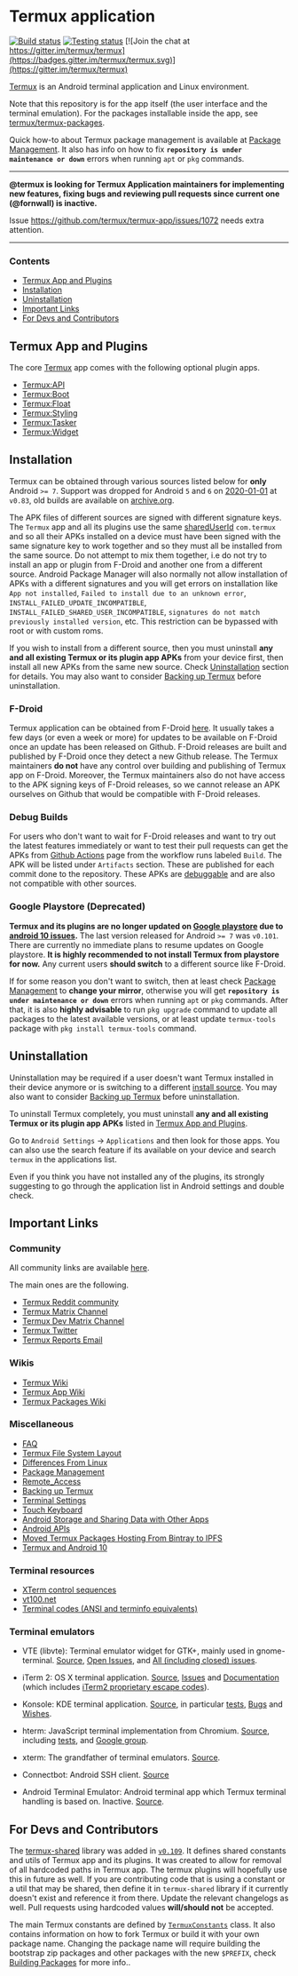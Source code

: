 # Termux application

[![Build status](https://github.com/termux/termux-app/workflows/Build/badge.svg)](https://github.com/termux/termux-app/actions)
[![Testing status](https://github.com/termux/termux-app/workflows/Unit%20tests/badge.svg)](https://github.com/termux/termux-app/actions)
[![Join the chat at https://gitter.im/termux/termux](https://badges.gitter.im/termux/termux.svg)](https://gitter.im/termux/termux)

[Termux](https://termux.com) is an Android terminal application and Linux environment.

Note that this repository is for the app itself (the user interface and the terminal emulation). For the packages installable inside the app, see [termux/termux-packages](https://github.com/termux/termux-packages).

Quick how-to about Termux package management is available at [Package Management](https://github.com/termux/termux-packages/wiki/Package-Management). It also has info on how to fix **`repository is under maintenance or down`** errors when running `apt` or `pkg` commands.

***

**@termux is looking for Termux Application maintainers for implementing new features, fixing bugs and reviewing pull requests since current one (@fornwall) is inactive.**

Issue https://github.com/termux/termux-app/issues/1072 needs extra attention.

***

### Contents
- [Termux App and Plugins](#Termux-App-and-Plugins)
- [Installation](#Installation)
- [Uninstallation](#Uninstallation)
- [Important Links](#Important-Links)
- [For Devs and Contributors](#For-Devs-and-Contributors)
##



## Termux App and Plugins

The core [Termux](https://github.com/termux/termux-app) app comes with the following optional plugin apps.

- [Termux:API](https://github.com/termux/termux-api)
- [Termux:Boot](https://github.com/termux/termux-boot)
- [Termux:Float](https://github.com/termux/termux-float)
- [Termux:Styling](https://github.com/termux/termux-styling)
- [Termux:Tasker](https://github.com/termux/termux-tasker)
- [Termux:Widget](https://github.com/termux/termux-widget)
##



## Installation

Termux can be obtained through various sources listed below for **only** Android `>= 7`. Support was dropped for Android `5` and `6` on [2020-01-01](https://www.reddit.com/r/termux/comments/dnzdbs/end_of_android56_support_on_20200101/) at `v0.83`, old builds are available on [archive.org](https://archive.org/details/termux-repositories-legacy).

The APK files of different sources are signed with different signature keys. The `Termux` app and all its plugins use the same [sharedUserId](https://developer.android.com/guide/topics/manifest/manifest-element) `com.termux` and so all their APKs installed on a device must have been signed with the same signature key to work together and so they must all be installed from the same source. Do not attempt to mix them together, i.e do not try to install an app or plugin from F-Droid and another one from a different source. Android Package Manager will also normally not allow installation of APKs with a different signatures and you will get errors on installation like `App not installed`, `Failed to install due to an unknown error`, `INSTALL_FAILED_UPDATE_INCOMPATIBLE`, `INSTALL_FAILED_SHARED_USER_INCOMPATIBLE`, `signatures do not match previously installed version`, etc. This restriction can be bypassed with root or with custom roms.

If you wish to install from a different source, then you must uninstall **any and all existing Termux or its plugin app APKs** from your device first, then install all new APKs from the same new source. Check [Uninstallation](#Uninstallation) section for details. You may also want to consider [Backing up Termux](https://wiki.termux.com/wiki/Backing_up_Termux) before uninstallation.

### F-Droid

Termux application can be obtained from F-Droid [here](https://f-droid.org/en/packages/com.termux/). It usually takes a few days (or even a week or more) for updates to be available on F-Droid once an update has been released on Github. F-Droid releases are built and published by F-Droid once they detect a new Github release. The Termux maintainers **do not** have any control over building and publishing of Termux app on F-Droid. Moreover, the Termux maintainers also do not have access to the APK signing keys of F-Droid releases, so we cannot release an APK ourselves on Github that would be compatible with F-Droid releases.

### Debug Builds

For users who don't want to wait for F-Droid releases and want to try out the latest features immediately or want to test their pull requests can get the APKs from [Github Actions](https://github.com/termux/termux-app/actions) page from the workflow runs labeled `Build`. The APK will be listed under `Artifacts` section. These are published for each commit done to the repository. These APKs are [debuggable](https://developer.android.com/studio/debug) and are also not compatible with other sources.

### Google Playstore **(Deprecated)**

**Termux and its plugins are no longer updated on [Google playstore](https://play.google.com/store/apps/details?id=com.termux) due to [android 10 issues](https://github.com/termux/termux-packages/wiki/Termux-and-Android-10).** The last version released for Android `>= 7` was `v0.101`. There are currently no immediate plans to resume updates on Google playstore. **It is highly recommended to not install Termux from playstore for now.** Any current users **should switch** to a different source like F-Droid.

If for some reason you don't want to switch, then at least check [Package Management](https://github.com/termux/termux-packages/wiki/Package-Management) to **change your mirror**, otherwise you will get **`repository is under maintenance or down`** errors when running `apt` or `pkg` commands. After that, it is also **highly advisable** to run `pkg upgrade` command to update all packages to the latest available versions, or at least update `termux-tools` package with `pkg install termux-tools` command.
##



## Uninstallation

Uninstallation may be required if a user doesn't want Termux installed in their device anymore or is switching to a different [install source](#Installation). You may also want to consider [Backing up Termux](https://wiki.termux.com/wiki/Backing_up_Termux) before uninstallation.

To uninstall Termux completely, you must uninstall **any and all existing Termux or its plugin app APKs** listed in [Termux App and Plugins](#Termux-App-and-Plugins).

Go to `Android Settings` -> `Applications` and then look for those apps. You can also use the search feature if its available on your device and search `termux` in the applications list.

Even if you think you have not installed any of the plugins, its strongly suggesting to go through the application list in Android settings and double check.
##



## Important Links

### Community
All community links are available [here](https://wiki.termux.com/wiki/Community).

The main ones are the following.

- [Termux Reddit community](https://reddit.com/r/termux)
- [Termux Matrix Channel](https://matrix.to/#termux_termux:gitter.im)
- [Termux Dev Matrix Channel](https://matrix.to/#termux_dev:gitter.im)
- [Termux Twitter](http://twitter.com/termux/)
- [Termux Reports Email](mailto:termuxreports@groups.io)

### Wikis

- [Termux Wiki](https://wiki.termux.com/wiki/)
- [Termux App Wiki](https://github.com/termux/termux-app/wiki)
- [Termux Packages Wiki](https://github.com/termux/termux-packages/wiki)

### Miscellaneous
- [FAQ](https://wiki.termux.com/wiki/FAQ)
- [Termux File System Layout](https://github.com/termux/termux-packages/wiki/Termux-file-system-layout)
- [Differences From Linux](https://wiki.termux.com/wiki/Differences_from_Linux)
- [Package Management](https://wiki.termux.com/wiki/Package_Management)
- [Remote_Access](https://wiki.termux.com/wiki/Remote_Access)
- [Backing up Termux](https://wiki.termux.com/wiki/Backing_up_Termux)
- [Terminal Settings](https://wiki.termux.com/wiki/Terminal_Settings)
- [Touch Keyboard](https://wiki.termux.com/wiki/Touch_Keyboard)
- [Android Storage and Sharing Data with Other Apps](https://wiki.termux.com/wiki/Internal_and_external_storage)
- [Android APIs](https://wiki.termux.com/wiki/Termux:API)
- [Moved Termux Packages Hosting From Bintray to IPFS](https://github.com/termux/termux-packages/issues/6348)
- [Termux and Android 10](https://github.com/termux/termux-packages/wiki/Termux-and-Android-10)

### Terminal resources

- [XTerm control sequences](http://invisible-island.net/xterm/ctlseqs/ctlseqs.html)
- [vt100.net](http://vt100.net/)
- [Terminal codes (ANSI and terminfo equivalents)](http://wiki.bash-hackers.org/scripting/terminalcodes)

### Terminal emulators

- VTE (libvte): Terminal emulator widget for GTK+, mainly used in gnome-terminal. [Source](https://github.com/GNOME/vte), [Open Issues](https://bugzilla.gnome.org/buglist.cgi?quicksearch=product%3A%22vte%22+), and [All (including closed) issues](https://bugzilla.gnome.org/buglist.cgi?bug_status=RESOLVED&bug_status=VERIFIED&chfield=resolution&chfieldfrom=-2000d&chfieldvalue=FIXED&product=vte&resolution=FIXED).

- iTerm 2: OS X terminal application. [Source](https://github.com/gnachman/iTerm2), [Issues](https://gitlab.com/gnachman/iterm2/issues) and [Documentation](http://www.iterm2.com/documentation.html) (which includes [iTerm2 proprietary escape codes](http://www.iterm2.com/documentation-escape-codes.html)).

- Konsole: KDE terminal application. [Source](https://projects.kde.org/projects/kde/applications/konsole/repository), in particular [tests](https://projects.kde.org/projects/kde/applications/konsole/repository/revisions/master/show/tests), [Bugs](https://bugs.kde.org/buglist.cgi?bug_severity=critical&bug_severity=grave&bug_severity=major&bug_severity=crash&bug_severity=normal&bug_severity=minor&bug_status=UNCONFIRMED&bug_status=NEW&bug_status=ASSIGNED&bug_status=REOPENED&product=konsole) and [Wishes](https://bugs.kde.org/buglist.cgi?bug_severity=wishlist&bug_status=UNCONFIRMED&bug_status=NEW&bug_status=ASSIGNED&bug_status=REOPENED&product=konsole).

- hterm: JavaScript terminal implementation from Chromium. [Source](https://github.com/chromium/hterm), including [tests](https://github.com/chromium/hterm/blob/master/js/hterm_vt_tests.js), and [Google group](https://groups.google.com/a/chromium.org/forum/#!forum/chromium-hterm).

- xterm: The grandfather of terminal emulators. [Source](http://invisible-island.net/datafiles/release/xterm.tar.gz).

- Connectbot: Android SSH client. [Source](https://github.com/connectbot/connectbot)

- Android Terminal Emulator: Android terminal app which Termux terminal handling is based on. Inactive. [Source](https://github.com/jackpal/Android-Terminal-Emulator).
##



## For Devs and Contributors

The [termux-shared](termux-shared) library was added in [`v0.109`](https://github.com/termux/termux-app/releases/tag/v0.109). It defines shared constants and utils of Termux app and its plugins. It was created to allow for removal of all hardcoded paths in Termux app. The termux plugins will hopefully use this in future as well. If you are contributing code that is using a constant or a util that may be shared, then define it in `termux-shared` library if it currently doesn't exist and reference it from there. Update the relevant changelogs as well. Pull requests using hardcoded values **will/should not** be accepted.

The main Termux constants are defined by [`TermuxConstants`](https://github.com/termux/termux-app/blob/master/termux-shared/src/main/java/com/termux/shared/termux/TermuxConstants.java) class. It also contains information on how to fork Termux or build it with your own package name. Changing the package name will require building the bootstrap zip packages and other packages with the new `$PREFIX`, check [Building Packages](https://github.com/termux/termux-packages/wiki/Building-packages) for more info..
